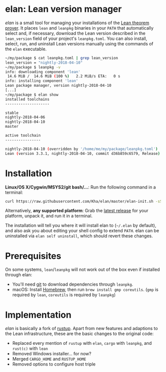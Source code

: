 # elan: Lean version manager

*elan* is a small tool for managing your installations of the [Lean theorem prover](https://leanprover.github.io). It places `lean` and `leanpkg` binaries in your `PATH` that automatically select and, if necessary, download the Lean version described in the `lean_version` field of your project's `leanpkg.toml`.
You can also install, select, run, and uninstall Lean versions manually using the commands of the `elan` executable.

```bash
~/my/package $ cat leanpkg.toml | grep lean_version
lean_version = "nightly-2018-04-10"
~/my/package $ leanpkg -v
info: downloading component 'lean'
 14.6 MiB /  14.6 MiB (100 %)   2.2 MiB/s ETA:   0 s
info: installing component 'lean'
Lean package manager, version nightly-2018-04-10
[...]
~/my/package $ elan show
installed toolchains
--------------------

stable
nightly-2018-04-06
nightly-2018-04-10
master

active toolchain
----------------

nightly-2018-04-10 (overridden by '/home/me/my/package/leanpkg.toml')
Lean (version 3.3.1, nightly-2018-04-10, commit d36b859c6579, Release)
```

# Installation

**Linux/OS X/Cygwin/MSYS2/git bash/...**: Run the following command in a terminal:

```bash
curl https://raw.githubusercontent.com/Kha/elan/master/elan-init.sh -sSf | sh
```

Alternatively, **any supported platform**: Grab the [latest release](https://github.com/Kha/elan/releases/latest) for your platform, unpack it, and run it in a terminal.

The installation will tell you where it will install elan to (`~/.elan` by default), and also ask you about editing your shell config to extend `PATH`. elan can be uninstalled via `elan self uninstall`, which should revert these changes.

# Prerequisites

On some systems, `lean`/`leanpkg` will not work out of the box even if installed through elan:

* You'll need [git](https://git-scm.com/download) to download dependencies through `leanpkg`.
* macOS: Install [Homebrew](https://brew.sh/), then run `brew install gmp coreutils`.
  (`gmp` is required by `lean`, `coreutils` is required by `leanpkg`)

# Implementation

*elan* is basically a fork of [rustup](https://github.com/rust-lang-nursery/rustup.rs). Apart from new features and adaptions to the Lean infrastructure, these are the basic changes to the original code:

* Replaced every mention of `rustup` with `elan`, `cargo` with `leanpkg`, and `rust(c)` with `lean`
* Removed Windows installer... for now?
* Merged `CARGO_HOME` and `RUSTUP_HOME`
* Removed options to configure host triple
